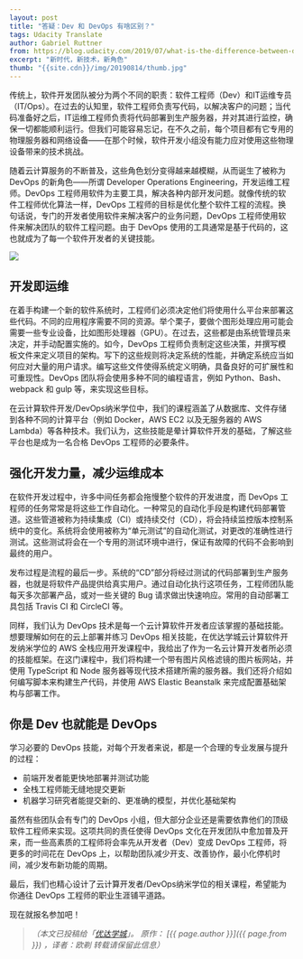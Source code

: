 ```yaml
---
layout: post
title: "答疑：Dev 和 DevOps 有啥区别？"
tags: Udacity Translate 
author: Gabriel Ruttner 
from: https://blog.udacity.com/2019/07/what-is-the-difference-between-dev-and-devops.html
excerpt: "新时代，新技术，新角色"
thumb: "{{site.cdn}}/img/20190814/thumb.jpg"
---
```


传统上，软件开发团队被分为两个不同的职责：软件工程师（Dev）和IT运维专员（IT/Ops）。在过去的认知里，软件工程师负责写代码，以解决客户的问题；当代码准备好之后，IT运维工程师负责将代码部署到生产服务器，并对其进行监控，确保一切都能顺利运行。但我们可能容易忘记，在不久之前，每个项目都有它专用的物理服务器和网络设备——在那个时候，软件开发小组没有能力应对使用这些物理设备带来的技术挑战。

随着云计算服务的不断普及，这些角色划分变得越来越模糊，从而诞生了被称为 DevOps 的新角色——所谓 Developer Operations Engineering，开发运维工程师。DevOps 工程师用软件为主要工具，解决各种内部开发问题。就像传统的软件工程师优化算法一样，DevOps 工程师的目标是优化整个软件工程的流程。换句话说，专门的开发者使用软件来解决客户的业务问题，DevOps 工程师使用软件来解决团队的软件工程问题。由于 DevOps 使用的工具通常是基于代码的，这也就成为了每一个软件开发者的关键技能。

<img src="{{site.cdn}}/img/20190814/001.png" />

## 开发即运维

在着手构建一个新的软件系统时，工程师们必须决定他们将使用什么平台来部署这些代码。不同的应用程序需要不同的资源。举个栗子，要做个图形处理应用可能会需要一些专业设备，比如图形处理器（GPU）。在过去，这些都是由系统管理员来决定，并手动配置实施的。如今，DevOps 工程师负责制定这些决策，并撰写模板文件来定义项目的架构。写下的这些规则将决定系统的性能，并确定系统应当如何应对大量的用户请求。编写这些文件使得系统定义明确，具备良好的可扩展性和可重现性。DevOps 团队将会使用多种不同的编程语言，例如 Python、Bash、webpack 和 gulp 等，来实现这些目标。

在云计算软件开发/DevOps纳米学位中，我们的课程涵盖了从数据库、文件存储到各种不同的计算平台（例如 Docker，AWS EC2 以及无服务器的 AWS Lambda）等各种技术。我们认为，这些技能是晕计算软件开发的基础，了解这些平台也是成为一名合格 DevOps 工程师的必要条件。

## 强化开发力量，减少运维成本

在软件开发过程中，许多中间任务都会拖慢整个软件的开发进度，而 DevOps 工程师的任务常常是将这些工作自动化。一种常见的自动化手段是构建代码部署管道。这些管道被称为持续集成（CI）或持续交付（CD），将会持续监控版本控制系统中的变化。系统将会使用被称为“单元测试”的自动化测试，对更改的准确性进行测试。这些测试将会在一个专用的测试环境中进行，保证有故障的代码不会影响到最终的用户。

发布过程是流程的最后一步。系统的“CD”部分将经过测试的代码部署到生产服务器，也就是将软件产品提供给真实用户。通过自动化执行这项任务，工程师团队能每天多次部署产品，或对一些关键的 Bug 请求做出快速响应。常用的自动部署工具包括 Travis CI 和 CircleCI 等。

同样，我们认为 DevOps 技术是每一个云计算软件开发者应该掌握的基础技能。想要理解如何在的云上部署并练习 DevOps 相关技能，在优达学城云计算软件开发纳米学位的 AWS 全栈应用开发课程中，我给出了作为一名云计算开发者所必须的技能框架。在这门课程中，我们将构建一个带有图片风格滤镜的图片板网站，并使用 TypeScript 和 Node 服务器等现代技术搭建所需的服务器。我们还将介绍如何编写脚本来构建生产代码，并使用 AWS Elastic Beanstalk 来完成配置基础架构与部署工作。

## 你是 Dev 也就能是 DevOps

学习必要的 DevOps 技能，对每个开发者来说，都是一个合理的专业发展与提升的过程：

* 前端开发者能更快地部署并测试功能
* 全栈工程师能无缝地提交更新
* 机器学习研究者能提交新的、更准确的模型，并优化基础架构

虽然有些团队会有专门的 DevOps 小组，但大部分企业还是需要依靠他们的顶级软件工程师来实现。这项共同的责任使得 DevOps 文化在开发团队中愈加普及开来，而一些高素质的工程师将会率先从开发者（Dev）变成 DevOps 工程师，将更多的时间花在 DevOps 上，以帮助团队减少开支、改善协作，最小化停机时间，减少发布新功能的周期。

最后，我们也精心设计了云计算开发者/DevOps纳米学位的相关课程，希望能为你通往 DevOps 工程师的职业生涯铺平道路。

现在就报名参加吧！

> _（本文已投稿给「[优达学城](https://cn.udacity.com)」。 原作： [{{ page.author }}]({{ page.from }}) ，译者：欧剃 转载请保留此信息）_